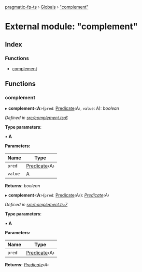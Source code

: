 [pragmatic-fp-ts](../README.md) › [Globals](../globals.md) › ["complement"](_complement_.md)

# External module: "complement"

## Index

### Functions

* [complement](_complement_.md#complement)

## Functions

###  complement

▸ **complement**<**A**>(`pred`: [Predicate](_types_.md#predicate)‹A›, `value`: A): *boolean*

*Defined in [src/complement.ts:6](https://github.com/hermann-p/pragmatic-fp-ts/blob/ce213e6/src/complement.ts#L6)*

**Type parameters:**

▪ **A**

**Parameters:**

Name | Type |
------ | ------ |
`pred` | [Predicate](_types_.md#predicate)‹A› |
`value` | A |

**Returns:** *boolean*

▸ **complement**<**A**>(`pred`: [Predicate](_types_.md#predicate)‹A›): *[Predicate](_types_.md#predicate)‹A›*

*Defined in [src/complement.ts:7](https://github.com/hermann-p/pragmatic-fp-ts/blob/ce213e6/src/complement.ts#L7)*

**Type parameters:**

▪ **A**

**Parameters:**

Name | Type |
------ | ------ |
`pred` | [Predicate](_types_.md#predicate)‹A› |

**Returns:** *[Predicate](_types_.md#predicate)‹A›*
